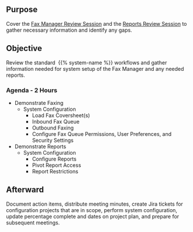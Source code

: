 ## Purpose

Cover the [Fax Manager Review Session](gdoc:19WO9_gjSofplsd2pn11Y7OiNOIKuyVHk5yumdEaBJHM) and the [Reports Review Session](gdoc:1HBDLPvHAyvO8K1g2gk8mlzBn76G84bBxUUiFlgbFzbQ) to gather necessary information and identify any gaps.

## Objective

Review the standard  {{% system-name %}} workflows and gather information needed for system setup of the Fax Manager and any needed reports.

### Agenda - 2 Hours

* Demonstrate Faxing
   * System Configuration
      * Load Fax Coversheet(s)
      * Inbound Fax Queue
      * Outbound Faxing
      * Configure Fax Queue Permissions, User Preferences, and Security Settings
* Demonstrate Reports
   * System Configuration
      * Configure Reports
      * Pivot Report Access
      * Report Restrictions

## Afterward

Document action items, distribute meeting minutes, create Jira tickets for configuration projects that are in scope, perform system configuration, update percentage complete and dates on project plan, and prepare for subsequent meetings.
